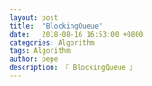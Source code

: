 ```yaml
---
layout: post
title:  "BlockingQueue"
date:   2018-08-16 16:53:00 +0800
categories: Algorithm
tags: Algorithm
author: pepe
description: 『 BlockingQueue 』
---
```


